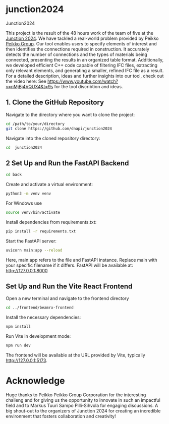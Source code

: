 # junction2024
Junction2024


This project is the result of the 48 hours work of the team of five
at the [Junction 2024](https://www.hackjunction.com/). We have tackled a real-world problem provided by Peikko [Peikko Group](https://www.peikko.com/). Our tool enables users to specify elements of interest and then identifies the connections required in construction. It accurately detects the number of connections and the types of materials being connected, presenting the results in an organized table format. Additionally, we developed efficient C++ code capable of filtering IFC files, extracting only relevant elements, and generating a smaller, refined IFC file as a result.
For a detailed description, ideas and further insights into our tool, check out the video here:
See https://www.youtube.com/watch?v=nMjBj4VQUX4&t=9s for the tool discribtion and ideas.


## 1. Clone the GitHub Repository

Navigate to the directory where you want to clone the project:

```bash
cd /path/to/your/directory
git clone https://github.com/dnapi/junction2024
```

Navigate into the cloned repository directory:

```bash
cd  junction2024
```

## 2 Set Up and Run the FastAPI Backend
```bash
cd back
```

Create and activate a virtual environment:
```bash
python3 -m venv venv
```
For Windows use
```bash
source venv/bin/activate 
```

Install dependencies from requirements.txt:
```bash
pip install -r requirements.txt
```
Start the FastAPI server:
```bash
uvicorn main:app --reload
```
Here, main:app refers to the file and FastAPI instance. Replace main with your specific filename if it differs.
FastAPI will be available at: http://127.0.0.1:8000

## Set Up and Run the Vite React Frontend
Open a new terminal and navigate to the frontend directory 
```bash
cd ../frontend/beamrx-frontend
```
Install the necessary dependencies:
```bash
npm install
```
Run Vite in development mode:

```bash
npm run dev
```
The frontend will be available at the URL provided by Vite, typically http://127.0.0.1:5173.


# Acknowledge
Huge thanks to Peikko Peikko Group Corporation for the interesting challeng and for giving us the opportunity to innovate in such an impactful field and to Markus Tuuri Sampo Pilli-Sihvola for engaging discussions.
A big shout-out to the organizers of Junction 2024 
for creating an incredible environment that fosters collaboration and creativity!




